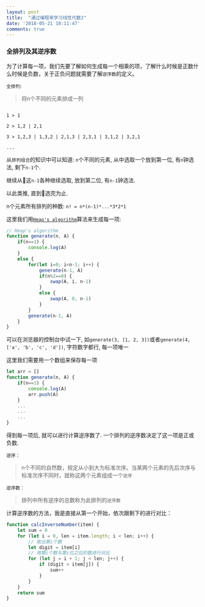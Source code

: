 ```yaml
---
layout: post
title:  "通过编程来学习线性代数2"
date: '2018-05-21 10:11:47'
comments: true
---
```



### 全排列及其逆序数

为了计算每一项，我们先要了解如何生成每一个相乘的项，了解什么时候是正数什么时候是负数，关于正负问题就需要了解`逆序数`的定义。

`全排列`:
> 将n个不同的元素排成一列

```

1 > 1

2 > 1,2 | 2,1

3 > 1,2,3 | 1,3,2 | 2,1,3 | 2,3,1 | 3,1,2 | 3,2,1

...

```

从`排列组合`的知识中可以知道: `n`个不同的元素, 从中选取一个放到第一位, 有`n`钟选法, 剩下`n-1`个.

继续从这`n-1`各种继续选取, 放到第二位, 有`n-1`钟选法.

以此类推, 直到选完为止.

n个元素所有排列的种数: `n! = n*(n-1)*...*3*2*1`


这里我们用[`Heap's algorithm`](https://en.wikipedia.org/wiki/Heap%27s_algorithm)算法来生成每一项:

```js
// Heap's algorithm
function generate(n, A) {
    if(n==1) {
        console.log(A)
    }
    else {
        for(let i=0; i<n-1; i++) {
            generate(n-1, A)
            if(n%2==0) {
                swap(A, i, n-1)
            }
            else {
                swap(A, 0, n-1)
            }
        }
        generate(n-1, A)
    }
}
```

可以在浏览器的控制台中试一下, 如`generate(3, [1, 2, 3])`或者``generate(4, ['a', 'b', 'c', 'd'])``, 字符数字都行, 每一项唯一

这里我们需要用一个数组来保存每一项

```js
let arr = []
function generate(n, A) {
    if(n==1) {
        console.log(A)
        arr.push(A)
    }
    ...
    ...
    ...
}

```

得到每一项后, 就可以进行计算逆序数了. 一个排列的逆序数决定了这一项是正或负数.

`逆序：`
> n个不同的自然数，规定从小到大为标准次序。当某两个元素的先后次序与标准次序不同时，就称这两个元素组成一个`逆序`

`逆序数：`
> 排列中所有逆序的总数称为此排列的`逆序数`

计算逆序数的方法，我是直接从第一个开始，依次跟剩下的进行对比：

```js
function calcInverseNumber(item) {
    let sum = 0
    for (let i = 0, len = item.length; i < len; i++) {
        // 取出第i个数
        let digit = item[i]
        // 用第i个数与第i位之后的数进行对比
        for (let j = i + 1; j < len; j++) {
            if (digit > item[j]) {
                sum++
            }
        }
    }
    return sum
}
```

